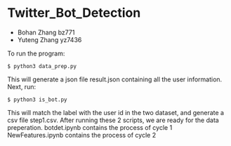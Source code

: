 # Twitter_Bot_Detection
- Bohan Zhang bz771
- Yuteng Zhang yz7436

To run the program:
```
$ python3 data_prep.py
```
This will generate a json file result.json containing all the user information.
Next, run:
```
$ python3 is_bot.py
```
This will match the label with the user id in the two dataset, and generate a csv file step1.csv.
After running these 2 scripts, we are ready for the data preperation.
botdet.ipynb contains the process of cycle 1 
NewFeatures.ipynb contains the process of cycle 2
